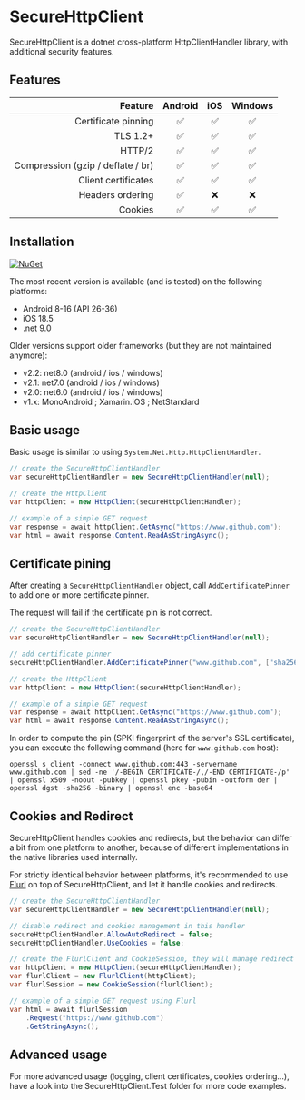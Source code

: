 # SecureHttpClient

SecureHttpClient is a dotnet cross-platform HttpClientHandler library, with additional security features.

## Features

| Feature | Android | iOS | Windows |
| ---: | :---: | :---: | :---: |
| Certificate pinning | :white_check_mark: | :white_check_mark: | :white_check_mark: |
| TLS 1.2+ | :white_check_mark: | :white_check_mark: | :white_check_mark: |
| HTTP/2 | :white_check_mark: | :white_check_mark: | :white_check_mark: |
| Compression (gzip / deflate / br) | :white_check_mark: | :white_check_mark: | :white_check_mark: |
| Client certificates | :white_check_mark: | :white_check_mark: | :white_check_mark: |
| Headers ordering | :white_check_mark: | :x: | :x: |
| Cookies | :white_check_mark: | :white_check_mark: | :white_check_mark: |

## Installation

[![NuGet](https://img.shields.io/nuget/v/SecureHttpClient)](https://www.nuget.org/packages/SecureHttpClient/)

The most recent version is available (and is tested) on the following platforms:
- Android 8-16 (API 26-36)
- iOS 18.5
- .net 9.0

Older versions support older frameworks (but they are not maintained anymore):
- v2.2: net8.0 (android / ios / windows)
- v2.1: net7.0 (android / ios / windows)
- v2.0: net6.0 (android / ios / windows)
- v1.x: MonoAndroid ; Xamarin.iOS ; NetStandard

## Basic usage

Basic usage is similar to using `System.Net.Http.HttpClientHandler`.
```csharp
// create the SecureHttpClientHandler
var secureHttpClientHandler = new SecureHttpClientHandler(null);

// create the HttpClient
var httpClient = new HttpClient(secureHttpClientHandler);

// example of a simple GET request
var response = await httpClient.GetAsync("https://www.github.com");
var html = await response.Content.ReadAsStringAsync();
```

## Certificate pining

After creating a `SecureHttpClientHandler` object, call `AddCertificatePinner` to add one or more certificate pinner.

The request will fail if the certificate pin is not correct.

```csharp
// create the SecureHttpClientHandler
var secureHttpClientHandler = new SecureHttpClientHandler(null);

// add certificate pinner
secureHttpClientHandler.AddCertificatePinner("www.github.com", ["sha256/YH8+l6PDvIo1Q5o6varvw2edPgfyJFY5fHuSlsVdvdc="]);

// create the HttpClient
var httpClient = new HttpClient(secureHttpClientHandler);

// example of a simple GET request
var response = await httpClient.GetAsync("https://www.github.com");
var html = await response.Content.ReadAsStringAsync();
```

In order to compute the pin (SPKI fingerprint of the server's SSL certificate), you can execute the following command (here for `www.github.com` host):
```shell
openssl s_client -connect www.github.com:443 -servername www.github.com | sed -ne '/-BEGIN CERTIFICATE-/,/-END CERTIFICATE-/p' | openssl x509 -noout -pubkey | openssl pkey -pubin -outform der | openssl dgst -sha256 -binary | openssl enc -base64
```

## Cookies and Redirect

SecureHttpClient handles cookies and redirects, but the behavior can differ a bit from one platform to another, because of different implementations in the native libraries used internally.

For strictly identical behavior between platforms, it's recommended to use [Flurl](https://github.com/tmenier/Flurl) on top of SecureHttpClient, and let it handle cookies and redirects.

```csharp
// create the SecureHttpClientHandler
var secureHttpClientHandler = new SecureHttpClientHandler(null);

// disable redirect and cookies management in this handler
secureHttpClientHandler.AllowAutoRedirect = false;
secureHttpClientHandler.UseCookies = false;

// create the FlurlClient and CookieSession, they will manage redirect and cookies
var httpClient = new HttpClient(secureHttpClientHandler);
var flurlClient = new FlurlClient(httpClient);
var flurlSession = new CookieSession(flurlClient);

// example of a simple GET request using Flurl
var html = await flurlSession
    .Request("https://www.github.com")
    .GetStringAsync();
```

## Advanced usage

For more advanced usage (logging, client certificates, cookies ordering...), have a look into the SecureHttpClient.Test folder for more code examples.
